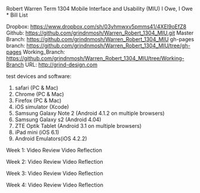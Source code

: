 Robert Warren
Term 1304
Mobile Interface and Usability (MIU)
I Owe, I Owe * Bill List

Dropbox: https://www.dropbox.com/sh/03yhmwxv5pmms41/4XEl9oEfZ8
Github: https://github.com/grindnmosh/Warren_Robert_1304_MIU.git
Master Branch: https://github.com/grindnmosh/Warren_Robert_1304_MIU
gh-pages branch: https://github.com/grindnmosh/Warren_Robert_1304_MIU/tree/gh-pages
Working_Branch: https://github.com/grindnmosh/Warren_Robert_1304_MIU/tree/Working-Branch
URL: http://grind-design.com

test devices and software:
1. safari (PC & Mac)
2. Chrome (PC & Mac)
3. Firefox (PC & Mac)
4. iOS simulator (Xcode)
5. Samsung Galaxy Note 2 (Android 4.1.2 on multiple browsers)
6. Samsung Galaxy s2 (Android 4.04)
7. ZTE Optik Tablet (Android 3.1 on multiple browsers)
8. iPad mini (iOS 6.1)
9. Android Emulators(iOS 4.2.2)

Week 1:
Video Review
Video Reflection

Week 2:
Video Review
Video Reflection

Week 3:
Video Review
Video Reflection

Week 4:
Video Review
Video Reflection